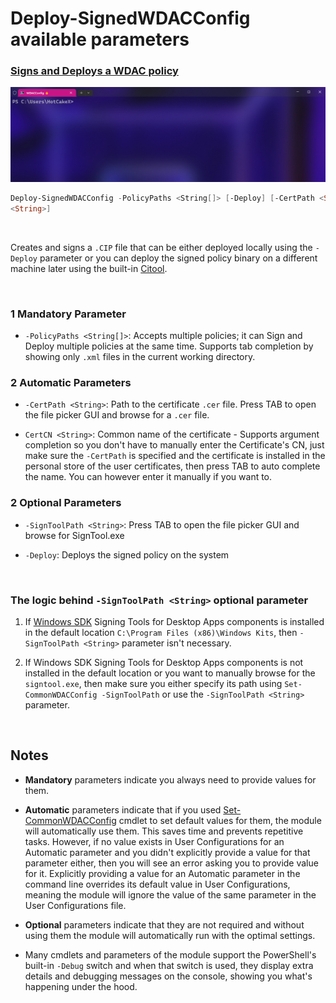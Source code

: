 # Deploy-SignedWDACConfig available parameters

### [Signs and Deploys a WDAC policy](https://github.com/HotCakeX/Harden-Windows-Security/wiki/How-to-Create-and-Deploy-a-Signed-WDAC-Policy-Windows-Defender-Application-Control)

![image](https://raw.githubusercontent.com/HotCakeX/.github/main/Pictures/Wiki%20APNGs/Deploy-SignedWDACConfig/Deploy-SignedWDACConfig.apng)

```powershell
Deploy-SignedWDACConfig -PolicyPaths <String[]> [-Deploy] [-CertPath <String>] [-CertCN <String>] [-SignToolPath
<String>]
```

<br>

Creates and signs a `.CIP` file that can be either deployed locally using the `-Deploy` parameter or you can deploy the signed policy binary on a different machine later using the built-in [Citool](https://learn.microsoft.com/en-us/windows/security/application-security/application-control/windows-defender-application-control/operations/citool-commands).

<br>

### 1 Mandatory Parameter

* `-PolicyPaths <String[]>`: Accepts multiple policies; it can Sign and Deploy multiple policies at the same time. Supports tab completion by showing only `.xml` files in the current working directory.

### 2 Automatic Parameters

* `-CertPath <String>`: Path to the certificate `.cer` file. Press TAB to open the file picker GUI and browse for a `.cer` file.

* `CertCN <String>`: Common name of the certificate - Supports argument completion so you don't have to manually enter the Certificate's CN, just make sure the `-CertPath` is specified and the certificate is installed in the personal store of the user certificates, then press TAB to auto complete the name. You can however enter it manually if you want to.

### 2 Optional Parameters

* `-SignToolPath <String>`: Press TAB to open the file picker GUI and browse for SignTool.exe

* `-Deploy`: Deploys the signed policy on the system

<br>

### The logic behind `-SignToolPath <String>` optional parameter 

<a name="signtool-bottom"></a>

1. If [Windows SDK](https://developer.microsoft.com/en-us/windows/downloads/windows-sdk/) Signing Tools for Desktop Apps components is installed in the default location `C:\Program Files (x86)\Windows Kits`, then `-SignToolPath <String>` parameter isn't necessary.

2. If Windows SDK Signing Tools for Desktop Apps components is not installed in the default location or you want to manually browse for the `signtool.exe`, then make sure you either specify its path using `Set-CommonWDACConfig -SignToolPath` or use the `-SignToolPath <String>` parameter.


<br>

## Notes

* **Mandatory** parameters indicate you always need to provide values for them.

* **Automatic** parameters indicate that if you used [Set-CommonWDACConfig](https://github.com/HotCakeX/Harden-Windows-Security/wiki/Set-CommonWDACConfig) cmdlet to set default values for them, the module will automatically use them. This saves time and prevents repetitive tasks. However, if no value exists in User Configurations for an Automatic parameter and you didn't explicitly provide a value for that parameter either, then you will see an error asking you to provide value for it. Explicitly providing a value for an Automatic parameter in the command line overrides its default value in User Configurations, meaning the module will ignore the value of the same parameter in the User Configurations file.

* **Optional** parameters indicate that they are not required and without using them the module will automatically run with the optimal settings.

* Many cmdlets and parameters of the module support the PowerShell's built-in `-Debug` switch and when that switch is used, they display extra details and debugging messages on the console, showing you what's happening under the hood.

<br>
